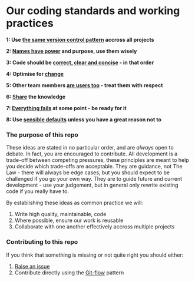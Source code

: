 # Our coding standards and working practices

**1: Use [the same version control pattern](verson_control.md) accross all projects**

**2: [Names have power](naming.md) and purpose, use them wisely**

**3: Code should be [correct, clear and concise](correct_clear_concise.md) - in that order**

**4: Optimise for [change](change_is_inevitable.md)**

**5: Other team members [are users too](they_are_users_too.md) - treat them with respect**

**6: [Share](share_the_knowledge.md) the knowledge**

**7: [Everything fails](error_handling.md) at some point - be ready for it**

**8: Use [sensible defaults](sensible_defaults.md) unless you have a great reason not to**

### The purpose of this repo

These ideas are stated in no particular order, and are *always* open to debate. In fact, you are encouraged to contribute. 
All development is a trade-off between competing pressures, these principles are meant to help you decide which trade-offs are acceptable.
They are guidance, not The Law - there will always be edge cases, but you should expect to be challenged if you go your own way.
They are to guide future and current development - use your judgement, but in general only rewrite existing code if you really have to. 

By establishing these ideas as common practice we will:
1. Write high quality, maintainable, code
2. Where possible, ensure our work is reusable
3. Collaborate with one another effectively accross multiple projects

### Contributing to this repo

If you think that something is missing or not quite right you should either:
1. [Raise an issue](https://github.com/moj-analytical-services/our-coding-standards/issues)
2. Contribute directly using the [Git-flow](git_flow.md) pattern
